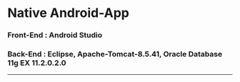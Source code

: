 # Native Android-App
### Front-End : Android Studio
### Back-End : Eclipse, Apache-Tomcat-8.5.41, Oracle Database 11g EX 11.2.0.2.0

------------------------------------------------------------------------------------------------------------------------------------
